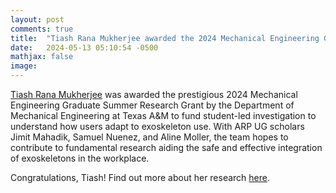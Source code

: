 ```yaml
---
layout: post
comments: true
title:  "Tiash Rana Mukherjee awarded the 2024 Mechanical Engineering Graduate Summer Research Grant (Texas A&M)"
date:   2024-05-13 05:10:54 -0500
mathjax: false
image: 
---
```


<a href="https://sites.google.com/tamu.edu/tiash-rm">Tiash Rana Mukherjee</a> was awarded the prestigious 2024 Mechanical Engineering Graduate Summer Research Grant by the Department of Mechanical Engineering at Texas A&M to fund student-led investigation to understand how users adapt to exoskeleton use. With ARP UG scholars Jimit Mahadik, Samuel Nuenez, and Aline Moller, the team hopes to contribute to fundamental research aiding the safe and effective integration of exoskeletons in the workplace.

Congratulations, Tiash! Find out more about her research [here](https://sites.google.com/tamu.edu/tiash-rm). 
